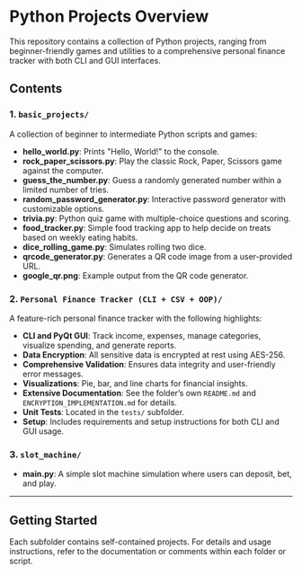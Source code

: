 # Python Projects Overview

This repository contains a collection of Python projects, ranging from beginner-friendly games and utilities to a comprehensive personal finance tracker with both CLI and GUI interfaces.

## Contents

### 1. `basic_projects/`
A collection of beginner to intermediate Python scripts and games:
- **hello_world.py**: Prints "Hello, World!" to the console.
- **rock_paper_scissors.py**: Play the classic Rock, Paper, Scissors game against the computer.
- **guess_the_number.py**: Guess a randomly generated number within a limited number of tries.
- **random_password_generator.py**: Interactive password generator with customizable options.
- **trivia.py**: Python quiz game with multiple-choice questions and scoring.
- **food_tracker.py**: Simple food tracking app to help decide on treats based on weekly eating habits.
- **dice_rolling_game.py**: Simulates rolling two dice.
- **qrcode_generator.py**: Generates a QR code image from a user-provided URL.
- **google_qr.png**: Example output from the QR code generator.

### 2. `Personal Finance Tracker (CLI + CSV + OOP)/`
A feature-rich personal finance tracker with the following highlights:
- **CLI and PyQt GUI**: Track income, expenses, manage categories, visualize spending, and generate reports.
- **Data Encryption**: All sensitive data is encrypted at rest using AES-256.
- **Comprehensive Validation**: Ensures data integrity and user-friendly error messages.
- **Visualizations**: Pie, bar, and line charts for financial insights.
- **Extensive Documentation**: See the folder’s own `README.md` and `ENCRYPTION_IMPLEMENTATION.md` for details.
- **Unit Tests**: Located in the `tests/` subfolder.
- **Setup**: Includes requirements and setup instructions for both CLI and GUI usage.

### 3. `slot_machine/`
- **main.py**: A simple slot machine simulation where users can deposit, bet, and play.

---

## Getting Started

Each subfolder contains self-contained projects. For details and usage instructions, refer to the documentation or comments within each folder or script.
